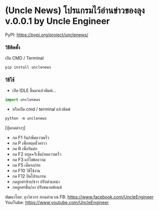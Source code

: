 # (Uncle News) โปรแกรมไว้อ่านข่าวของลุง v.0.0.1 by Uncle Engineer

PyPI: https://pypi.org/project/unclenews/



### วิธีติดตั้ง

เปิด CMD / Terminal

```python
pip install unclenews
```

### วิธีใช้

- เปิด IDLE ขึ้นมาแล้วพิมพ์...

```python
import unclenews
```

- หรือเปิด cmd / terminal แล้วพิมพ์

```python
python -m unclenews
```

[ปุ่มกดต่างๆ]
- กด F1 รัน/เพิ่มความเร็ว
- กด P เพื่อหยุดชั่วคราว
- กด R เพื่อรันต่อ
- กด F2 หยุด+รีเซ็ต/ลดความเร็ว
- กด F3 แก้ไขข้อความ
- กด F5 เต็มจอ/ย่อ
- กด F10 วิธีใช้งาน
- กด F12 ปิดโปรแกรม
- กดลูกศรซ้าย/ขวา ปรับตำแหน่ง
- กดลูกศรขึ้น/ลง ปรับขนาดฟอนต์


พัฒนาโดย: ลุงวิศวกร สอนคำนวณ
FB: https://www.facebook.com/UncleEngineer
YouTube: https://www.youtube.com/UncleEngineer
